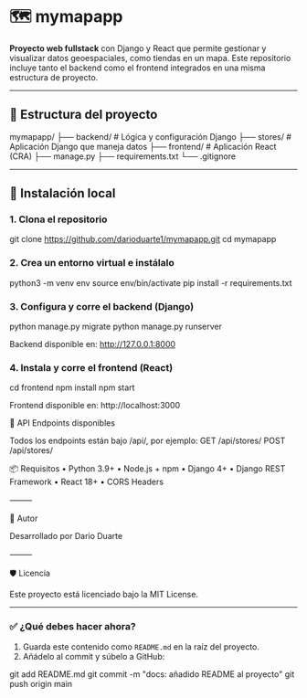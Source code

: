 # 🗺️ mymapapp

**Proyecto web fullstack** con Django y React que permite gestionar y visualizar datos geoespaciales, como tiendas en un mapa. Este repositorio incluye tanto el backend como el frontend integrados en una misma estructura de proyecto.

---

## 🧱 Estructura del proyecto

mymapapp/
├── backend/        # Lógica y configuración Django
├── stores/         # Aplicación Django que maneja datos
├── frontend/       # Aplicación React (CRA)
├── manage.py
├── requirements.txt
└── .gitignore

---

## 🚀 Instalación local

### 1. Clona el repositorio
git clone https://github.com/darioduarte1/mymapapp.git
cd mymapapp


### 2. Crea un entorno virtual e instálalo
python3 -m venv env
source env/bin/activate
pip install -r requirements.txt


### 3. Configura y corre el backend (Django)
python manage.py migrate
python manage.py runserver

Backend disponible en: http://127.0.0.1:8000

### 4. Instala y corre el frontend (React)
cd frontend
npm install
npm start

Frontend disponible en: http://localhost:3000

🔗 API Endpoints disponibles

Todos los endpoints están bajo /api/, por ejemplo:
GET     /api/stores/
POST    /api/stores/

📦 Requisitos
	•	Python 3.9+
	•	Node.js + npm
	•	Django 4+
	•	Django REST Framework
	•	React 18+
	•	CORS Headers

⸻

🧾 Autor

Desarrollado por Dario Duarte

⸻

🛡️ Licencia

Este proyecto está licenciado bajo la MIT License.

---

### ✅ ¿Qué debes hacer ahora?

1. Guarda este contenido como `README.md` en la raíz del proyecto.
2. Añádelo al commit y súbelo a GitHub:

git add README.md
git commit -m "docs: añadido README al proyecto"
git push origin main

